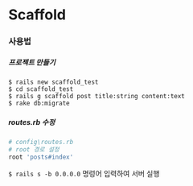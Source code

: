 # Scaffold

### 사용법
##### 프로젝트 만들기
```
$ rails new scaffold_test
$ cd scaffold_test
$ rails g scaffold post title:string content:text
$ rake db:migrate
```
##### routes.rb 수정
```ruby
# config\routes.rb
# root 경로 설정
root 'posts#index'
```
``$ rails s -b 0.0.0.0`` 명렁어 입력하여 서버 실행
